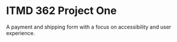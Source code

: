 # ITMD 362 Project One
A payment and shipping form with a focus on accessibility and user experience.
